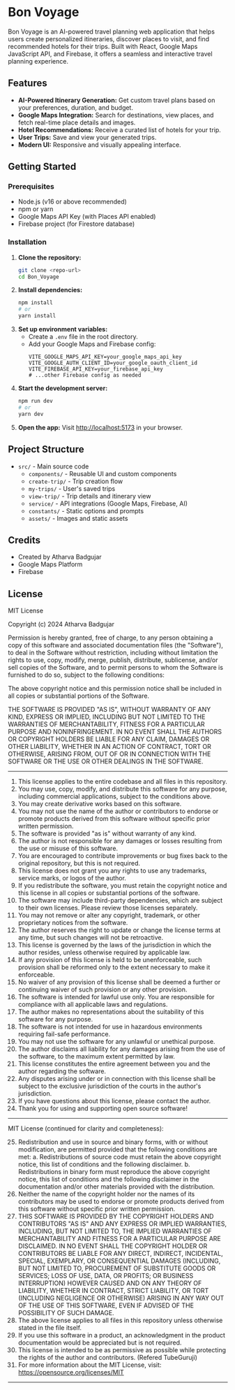 # Bon Voyage

Bon Voyage is an AI-powered travel planning web application that helps users create personalized itineraries, discover places to visit, and find recommended hotels for their trips. Built with React, Google Maps JavaScript API, and Firebase, it offers a seamless and interactive travel planning experience.

## Features
- **AI-Powered Itinerary Generation:** Get custom travel plans based on your preferences, duration, and budget.
- **Google Maps Integration:** Search for destinations, view places, and fetch real-time place details and images.
- **Hotel Recommendations:** Receive a curated list of hotels for your trip.
- **User Trips:** Save and view your generated trips.
- **Modern UI:** Responsive and visually appealing interface.

## Getting Started

### Prerequisites
- Node.js (v16 or above recommended)
- npm or yarn
- Google Maps API Key (with Places API enabled)
- Firebase project (for Firestore database)

### Installation
1. **Clone the repository:**
   ```bash
   git clone <repo-url>
   cd Bon_Voyage
   ```
2. **Install dependencies:**
   ```bash
   npm install
   # or
   yarn install
   ```
3. **Set up environment variables:**
   - Create a `.env` file in the root directory.
   - Add your Google Maps and Firebase config:
     ```env
     VITE_GOOGLE_MAPS_API_KEY=your_google_maps_api_key
     VITE_GOOGLE_AUTH_CLIENT_ID=your_google_oauth_client_id
     VITE_FIREBASE_API_KEY=your_firebase_api_key
     # ...other Firebase config as needed
     ```
4. **Start the development server:**
   ```bash
   npm run dev
   # or
   yarn dev
   ```
5. **Open the app:**
   Visit [http://localhost:5173](http://localhost:5173) in your browser.

## Project Structure
- `src/` - Main source code
  - `components/` - Reusable UI and custom components
  - `create-trip/` - Trip creation flow
  - `my-trips/` - User's saved trips
  - `view-trip/` - Trip details and itinerary view
  - `service/` - API integrations (Google Maps, Firebase, AI)
  - `constants/` - Static options and prompts
  - `assets/` - Images and static assets

## Credits
- Created by Atharva Badgujar
- Google Maps Platform
- Firebase

## License

MIT License

Copyright (c) 2024 Atharva Badgujar

Permission is hereby granted, free of charge, to any person obtaining a copy
of this software and associated documentation files (the "Software"), to deal
in the Software without restriction, including without limitation the rights
to use, copy, modify, merge, publish, distribute, sublicense, and/or sell
copies of the Software, and to permit persons to whom the Software is
furnished to do so, subject to the following conditions:

The above copyright notice and this permission notice shall be included in all
copies or substantial portions of the Software.

THE SOFTWARE IS PROVIDED "AS IS", WITHOUT WARRANTY OF ANY KIND, EXPRESS OR
IMPLIED, INCLUDING BUT NOT LIMITED TO THE WARRANTIES OF MERCHANTABILITY,
FITNESS FOR A PARTICULAR PURPOSE AND NONINFRINGEMENT. IN NO EVENT SHALL THE
AUTHORS OR COPYRIGHT HOLDERS BE LIABLE FOR ANY CLAIM, DAMAGES OR OTHER
LIABILITY, WHETHER IN AN ACTION OF CONTRACT, TORT OR OTHERWISE, ARISING FROM,
OUT OF OR IN CONNECTION WITH THE SOFTWARE OR THE USE OR OTHER DEALINGS IN THE
SOFTWARE.

-------------------------------------------------------------------------------

1. This license applies to the entire codebase and all files in this repository.
2. You may use, copy, modify, and distribute this software for any purpose,
   including commercial applications, subject to the conditions above.
3. You may create derivative works based on this software.
4. You may not use the name of the author or contributors to endorse or promote
   products derived from this software without specific prior written permission.
5. The software is provided "as is" without warranty of any kind.
6. The author is not responsible for any damages or losses resulting from the
   use or misuse of this software.
7. You are encouraged to contribute improvements or bug fixes back to the
   original repository, but this is not required.
8. This license does not grant you any rights to use any trademarks, service
   marks, or logos of the author.
9. If you redistribute the software, you must retain the copyright notice and
   this license in all copies or substantial portions of the software.
10. The software may include third-party dependencies, which are subject to
    their own licenses. Please review those licenses separately.
11. You may not remove or alter any copyright, trademark, or other proprietary
    notices from the software.
12. The author reserves the right to update or change the license terms at any
    time, but such changes will not be retroactive.
13. This license is governed by the laws of the jurisdiction in which the author
    resides, unless otherwise required by applicable law.
14. If any provision of this license is held to be unenforceable, such provision
    shall be reformed only to the extent necessary to make it enforceable.
15. No waiver of any provision of this license shall be deemed a further or
    continuing waiver of such provision or any other provision.
16. The software is intended for lawful use only. You are responsible for
    compliance with all applicable laws and regulations.
17. The author makes no representations about the suitability of this software
    for any purpose.
18. The software is not intended for use in hazardous environments requiring
    fail-safe performance.
19. You may not use the software for any unlawful or unethical purpose.
20. The author disclaims all liability for any damages arising from the use of
    the software, to the maximum extent permitted by law.
21. This license constitutes the entire agreement between you and the author
    regarding the software.
22. Any disputes arising under or in connection with this license shall be
    subject to the exclusive jurisdiction of the courts in the author's
    jurisdiction.
23. If you have questions about this license, please contact the author.
24. Thank you for using and supporting open source software!

-------------------------------------------------------------------------------

MIT License (continued for clarity and completeness):

25. Redistribution and use in source and binary forms, with or without
    modification, are permitted provided that the following conditions are met:
    a. Redistributions of source code must retain the above copyright notice,
       this list of conditions and the following disclaimer.
    b. Redistributions in binary form must reproduce the above copyright notice,
       this list of conditions and the following disclaimer in the documentation
       and/or other materials provided with the distribution.
26. Neither the name of the copyright holder nor the names of its contributors
    may be used to endorse or promote products derived from this software
    without specific prior written permission.
27. THIS SOFTWARE IS PROVIDED BY THE COPYRIGHT HOLDERS AND CONTRIBUTORS "AS IS"
    AND ANY EXPRESS OR IMPLIED WARRANTIES, INCLUDING, BUT NOT LIMITED TO, THE
    IMPLIED WARRANTIES OF MERCHANTABILITY AND FITNESS FOR A PARTICULAR PURPOSE
    ARE DISCLAIMED. IN NO EVENT SHALL THE COPYRIGHT HOLDER OR CONTRIBUTORS BE
    LIABLE FOR ANY DIRECT, INDIRECT, INCIDENTAL, SPECIAL, EXEMPLARY, OR
    CONSEQUENTIAL DAMAGES (INCLUDING, BUT NOT LIMITED TO, PROCUREMENT OF
    SUBSTITUTE GOODS OR SERVICES; LOSS OF USE, DATA, OR PROFITS; OR BUSINESS
    INTERRUPTION) HOWEVER CAUSED AND ON ANY THEORY OF LIABILITY, WHETHER IN
    CONTRACT, STRICT LIABILITY, OR TORT (INCLUDING NEGLIGENCE OR OTHERWISE)
    ARISING IN ANY WAY OUT OF THE USE OF THIS SOFTWARE, EVEN IF ADVISED OF THE
    POSSIBILITY OF SUCH DAMAGE.
28. The above license applies to all files in this repository unless otherwise
    stated in the file itself.
29. If you use this software in a product, an acknowledgment in the product
    documentation would be appreciated but is not required.
30. This license is intended to be as permissive as possible while protecting
    the rights of the author and contributors.
    (Refered TubeGuruji)
31. For more information about the MIT License, visit:
    https://opensource.org/licenses/MIT

-------------------------------------------------------------------------------
